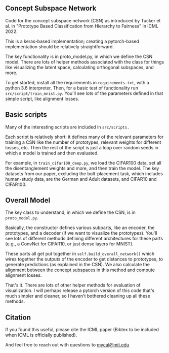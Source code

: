## Concept Subspace Network

Code for the concept subspace network (CSN) as introduced by Tucker et al. in "Prototype Based Classification from Hierarchy to Fairness" in ICML 2022.

This is a keras-based implementation; creating a pytorch-based implementation should be relatively straightforward.

The key functionality is in proto_model.py, in which we define the CSN model.
There are lots of helper methods associated with the class for things like visualizing the latent space, calculating orthogonal subspaces, and more.

To get started, install all the requirements in ``requirements.txt``, with a python 3.6 interpreter.
Then, for a basic test of functionality run ``src/script/train_mnist.py``. You'll see lots of the parameters defined in that simple script, like alignment losses.

## Basic scripts

Many of the interesting scripts are included in ``src/scripts.``

Each script is relatively short: it defines many of the relevant parameters for training a CSN like the number of prototypes, relevant weights for different losses, etc.
Then the rest of the script is just a loop over random seeds in which a model is trained and then evaluated.

For example, in ``train_cifar100_deep.py``, we load the CIFAR100 data, set all the disentanglement weights and more, and then train the model.
The key datasets from our paper, excluding the bolt-placement task, which includes human-study data, are the German and Adult datasets, and CIFAR10 and CIFAR100.

## Overall Model

The key class to understand, in which we define the CSN, is in ``proto_model.py``.

Basically, the constructor defines various subparts, like an encoder, the prototypes, and a decoder (if we want to visualize the prototypes).
You'll see lots of different methods defining different architectures for these parts (e.g., a ConvNet for CIFAR10, or just dense layers for MNIST).

These parts all get put together in ``self.build_overall_network()`` which wires together the outputs of the encoder to get distances to prototypes, to generate predictions (as explained in the CSN).
We also calculate the alignment between the concept subspaces in this method and compute alignment losses.

That's it. There are lots of other helper methods for evaluation of visualization. I will perhaps release a pytorch version of this code that's much simpler and cleaner, so I haven't bothered cleaning up all these methods.

## Citation

If you found this useful, please cite the ICML paper (Bibtex to be included when ICML is officially published).

And feel free to reach out with questions to mycal@mit.edu
